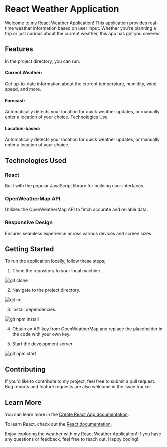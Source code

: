 # React Weather Application

Welcome to my React Weather Application!
This application provides real-time weather information based on user input.
Whether you're planning a trip or just curious about the current weather, this app has got you covered.

## Features

In the project directory, you can run:

#### Current Weather:

Get up-to-date information about the current temperature, humidity, wind speed, and more.

#### Forecast:

Automatically detects your location for quick weather updates, or manually enter a location of your choice.
Technologies Use

#### Location-based:

Automatically detects your location for quick weather updates, or manually enter a location of your choice.

## Technologies Used

### React

Built with the popular JavaScript library for building user interfaces.

### OpenWeatherMap API

Utilizes the OpenWeatherMap API to fetch accurate and reliable data.

### Responsive Design

Ensures seamless experience across various devices and screen sizes.

## Getting Started

To run the application locally, follow these steps;

1. Clone the repository to your local machine.

![git clone](https://github.com/RobynWindsor/react_two/assets/127926809/5a60a7ba-7054-4201-97f2-fb8291faa0f5)

2. Navigate to the project directory.

![git cd](https://github.com/RobynWindsor/react_two/assets/127926809/3bde3acf-f56f-48eb-8450-acf44499772a)

3. Install dependencies.

![git npm install](https://github.com/RobynWindsor/react_two/assets/127926809/c9b926ae-7113-4ba5-bc86-11d99930b690)

4. Obtain an API key from OpenWeatherMap and replace the placeholder in the code with your own key.

5. Start the development server.

![git npm start](https://github.com/RobynWindsor/react_two/assets/127926809/8755f6d1-bbc8-4d75-94b5-d087cd98cb51)

## Contributing

If you'd like to contribute to my project, feel free to submit a pull request. Bug reports and feature requests are also welcome in the issue tracker.

## Learn More

You can learn more in the [Create React App documentation](https://facebook.github.io/create-react-app/docs/getting-started).

To learn React, check out the [React documentation](https://reactjs.org/).

Enjoy exploring the weather with my React Weather Application! If you have any questions or feedback, feel free to reach out. Happy coding!
